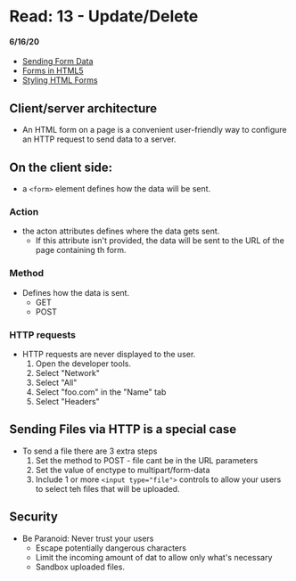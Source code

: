 # Read: 13 - Update/Delete
#### 6/16/20

- [Sending Form Data](https://developer.mozilla.org/en-US/docs/Learn/Forms/Sending_and_retrieving_form_data)
- [Forms in HTML5](https://htmlreference.io/forms/)
- [Styling HTML Forms](https://www.youtube.com/playlist?list=PL4cUxeGkcC9g5_p_BVUGWykHfqx6bb7qK)

## Client/server architecture
- An HTML form on a page is a convenient user-friendly way to configure an HTTP request to send data to a server.

## On the client side:
- a `<form>` element defines how the data will be sent.
### Action
- the acton attributes defines where the data gets sent.
    - If this attribute isn't provided, the data will be sent to the URL of the page containing th form.
### Method
- Defines how the data is sent.
    - GET
    - POST
### HTTP requests
- HTTP requests are never displayed to the user. 
    1. Open the developer tools.
    1. Select "Network"
    1. Select "All"
    1. Select "foo.com" in the "Name" tab
    1. Select "Headers"
## Sending Files via HTTP is a special case
- To send a file there are 3 extra steps
    1. Set the method to POST - file cant be in the URL parameters
    1. Set the value of enctype to multipart/form-data
    1. Include 1 or more `<input type="file">` controls to allow your users to select teh files that will be uploaded. 
## Security
- Be Paranoid: Never trust your users
    - Escape potentially dangerous characters
    - Limit the incoming amount of dat to allow only what's necessary
    - Sandbox uploaded files.